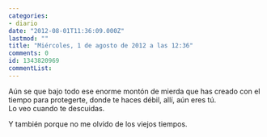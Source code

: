 ```yaml
---
categories:
- diario
date: "2012-08-01T11:36:09.000Z"
lastmod: ""
title: "Miércoles, 1 de agosto de 2012 a las 12:36"
comments: 0
id: 1343820969
commentList:
---
```


Aún se que bajo todo ese enorme montón de mierda que has creado con el tiempo para protegerte, donde te haces débil, allí, aún eres tú.   
Lo veo cuando te descuidas.  
  
Y también porque no me olvido de los viejos tiempos.